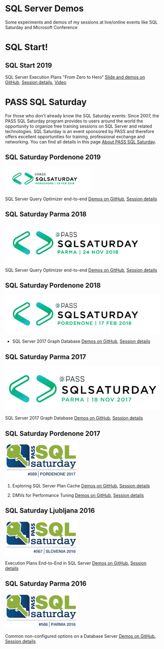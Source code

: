 # SQL Server Demos

Some experiments and demos of my sessions at live/online events like SQL Saturday and Microsoft Conference


SQL Start!
=================

SQL Start 2019
---------------------------

SQL Server Execution Plans "From Zero to Hero" [Slide and demos on GitHub](https://github.com/segovoni/sql-server-demos/tree/master/sqlstart2019/sql-server-execution-plans-from-zero-to-hero), [Session details](https://www.sqlstart.it/2019/Speakers/Sergio-Govoni), [Video](https://vimeo.com/329619454)


PASS SQL Saturday
=================

For those who don't already know the SQL Saturday events: Since 2007, the PASS SQL Saturday program provides to users around the world the opportunity to organize free training sessions on SQL Server and related technologies. SQL Saturday is an event sponsored by PASS and therefore offers excellent opportunities for training, professional exchange and networking. You can find all details in this page [About PASS SQL Saturday](http://www.sqlsaturday.com/about.aspx).


SQL Saturday Pordenone 2019
---------------------------

![](./sqlsat829/img/sql-saturday-829-pordenone-2019.png)

SQL Server Query Optimizer end-to-end [Demos on GitHub](https://github.com/segovoni/sql-server-demos/tree/master/sqlsat829/sql-server-query-optimizer-end-to-end/demos), [Session details](https://www.sqlsaturday.com/829/Sessions/Details.aspx?sid=88183)


SQL Saturday Parma 2018
---------------------------

![](./sqlsat777/img/sql-saturday-777-parma-2018.png)

SQL Server Query Optimizer end-to-end [Demos on GitHub](https://github.com/segovoni/sql-server-demos/tree/master/sqlsat777/sql-server-query-optimizer-end-to-end/demos), [Session details](https://www.sqlsaturday.com/777/Sessions/Details.aspx?sid=79997)


SQL Saturday Pordenone 2018
---------------------------

![](./sqlsat707/img/sql-saturday-707-pordenone-2018.png)

- SQL Server 2017 Graph Database [Demos on GitHub](https://github.com/segovoni/sql-server-demos/tree/master/sqlsat707/sql-server-2017-graph-database/demos), [Session details](http://www.sqlsaturday.com/707/Sessions/Details.aspx?sid=70265)


SQL Saturday Parma 2017
---------------------------

![](./sqlsat675/img/SQL%20Saturday%20675%20Parma%202017.png)

SQL Server 2017 Graph Database [Demos on GitHub](https://github.com/segovoni/sql-server-demos/tree/master/sqlsat675/SQL%20Server%202017%20Graph%20Database/Demos), [Session details](http://www.sqlsaturday.com/675/Sessions/Details.aspx?sid=66682)


SQL Saturday Pordenone 2017
---------------------------

![](./sqlsat589/img/SQL%20Saturday%20589%20Pordenone%202017.jpg)

1. Exploring SQL Server Plan Cache [Demos on GitHub](https://github.com/segovoni/sql-server-demos/tree/master/sqlsat589/Exploring%20SQL%20Server%20Plan%20Cache/Demos), [Session details](http://www.sqlsaturday.com/589/Sessions/Details.aspx?sid=57408)

2. DMVs for Performance Tuning [Demos on GitHub](https://github.com/segovoni/sql-server-demos/tree/master/sqlsat589/DMVs%20for%20Performance%20Tuning/Demos), [Session details](http://www.sqlsaturday.com/589/Sessions/Details.aspx?sid=57409)


SQL Saturday Ljubljana 2016
---------------------------

![](./sqlsat567/img/SQL%20Saturday%20567%20Ljubljana%202016.jpg)

Execution Plans End-to-End in SQL Server [Demos on GitHub](https://github.com/segovoni/sql-server-demos/tree/master/sqlsat567/Executions%20Plans%20End-to-End%20in%20SQL%20Server/Demos), [Session details](http://www.sqlsaturday.com/567/Sessions/Details.aspx?sid=54162)


SQL Saturday Parma 2016
-----------------------

![](./sqlsat566/img/SQL%20Saturday%20566%20Parma%202016.jpg)

Common non-configured options on a Database Server [Demos on GitHub](https://github.com/segovoni/sql-server-demos/tree/master/sqlsat566/Common%20non-configured%20options%20on%20a%20Database%20Server/Demos), [Session details](http://www.sqlsaturday.com/566/Sessions/Details.aspx?sid=50894)
